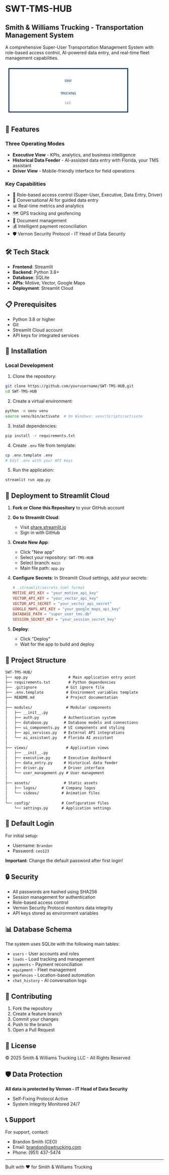 # SWT-TMS-HUB
## Smith & Williams Trucking - Transportation Management System

A comprehensive Super-User Transportation Management System with role-based access control, AI-powered data entry, and real-time fleet management capabilities.

![Smith & Williams Trucking](assets/logos/swt_logo.png)

## 🚀 Features

### Three Operating Modes
- **Executive View** - KPIs, analytics, and business intelligence
- **Historical Data Feeder** - AI-assisted data entry with Florida, your TMS assistant
- **Driver View** - Mobile-friendly interface for field operations

### Key Capabilities
- 🔐 Role-based access control (Super-User, Executive, Data Entry, Driver)
- 💬 Conversational AI for guided data entry
- 📊 Real-time metrics and analytics
- 🗺️ GPS tracking and geofencing
- 📄 Document management
- 💰 Intelligent payment reconciliation
- 🛡️ Vernon Security Protocol - IT Head of Data Security

## 🛠️ Tech Stack

- **Frontend**: Streamlit
- **Backend**: Python 3.8+
- **Database**: SQLite
- **APIs**: Motive, Vector, Google Maps
- **Deployment**: Streamlit Cloud

## 📋 Prerequisites

- Python 3.8 or higher
- Git
- Streamlit Cloud account
- API keys for integrated services

## 🔧 Installation

### Local Development

1. Clone the repository:
```bash
git clone https://github.com/yourusername/SWT-TMS-HUB.git
cd SWT-TMS-HUB
```

2. Create a virtual environment:
```bash
python -m venv venv
source venv/bin/activate  # On Windows: venv\Scripts\activate
```

3. Install dependencies:
```bash
pip install -r requirements.txt
```

4. Create `.env` file from template:
```bash
cp .env.template .env
# Edit .env with your API keys
```

5. Run the application:
```bash
streamlit run app.py
```

## 🚀 Deployment to Streamlit Cloud

1. **Fork or Clone this Repository** to your GitHub account

2. **Go to Streamlit Cloud**:
   - Visit [share.streamlit.io](https://share.streamlit.io)
   - Sign in with GitHub

3. **Create New App**:
   - Click "New app"
   - Select your repository: `SWT-TMS-HUB`
   - Select branch: `main`
   - Main file path: `app.py`

4. **Configure Secrets**:
   In Streamlit Cloud settings, add your secrets:
   ```toml
   # .streamlit/secrets.toml format
   MOTIVE_API_KEY = "your_motive_api_key"
   VECTOR_API_KEY = "your_vector_api_key"
   VECTOR_API_SECRET = "your_vector_api_secret"
   GOOGLE_MAPS_API_KEY = "your_google_maps_api_key"
   DATABASE_PATH = "super_user_tms.db"
   SESSION_SECRET_KEY = "your_session_secret_key"
   ```

5. **Deploy**:
   - Click "Deploy"
   - Wait for the app to build and deploy

## 📁 Project Structure

```
SWT-TMS-HUB/
├── app.py                  # Main application entry point
├── requirements.txt        # Python dependencies
├── .gitignore             # Git ignore file
├── .env.template          # Environment variables template
├── README.md              # Project documentation
│
├── modules/               # Modular components
│   ├── __init__.py
│   ├── auth.py           # Authentication system
│   ├── database.py       # Database models and connections
│   ├── ui_components.py  # UI components and styling
│   ├── api_services.py   # External API integrations
│   └── ai_assistant.py   # Florida AI assistant
│
├── views/                 # Application views
│   ├── __init__.py
│   ├── executive.py      # Executive dashboard
│   ├── data_entry.py     # Historical data feeder
│   ├── driver.py         # Driver interface
│   └── user_management.py # User management
│
├── assets/               # Static assets
│   ├── logos/           # Company logos
│   └── videos/          # Animation files
│
└── config/              # Configuration files
    └── settings.py      # Application settings
```

## 👤 Default Login

For initial setup:
- Username: `Brandon`
- Password: `ceo123`

**Important**: Change the default password after first login!

## 🔒 Security

- All passwords are hashed using SHA256
- Session management for authentication
- Role-based access control
- Vernon Security Protocol monitors data integrity
- API keys stored as environment variables

## 📊 Database Schema

The system uses SQLite with the following main tables:
- `users` - User accounts and roles
- `loads` - Load tracking and management
- `payments` - Payment reconciliation
- `equipment` - Fleet management
- `geofences` - Location-based automation
- `chat_history` - AI conversation logs

## 🤝 Contributing

1. Fork the repository
2. Create a feature branch
3. Commit your changes
4. Push to the branch
5. Open a Pull Request

## 📝 License

© 2025 Smith & Williams Trucking LLC - All Rights Reserved

## 🛡️ Data Protection

**All data is protected by Vernon - IT Head of Data Security**
- Self-Fixing Protocol Active
- System Integrity Monitored 24/7

## 📞 Support

For support, contact:
- Brandon Smith (CEO)
- Email: brandon@swtrucking.com
- Phone: (951) 437-5474

---
Built with ❤️ for Smith & Williams Trucking